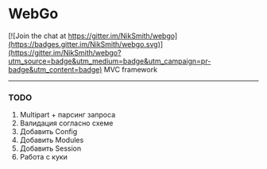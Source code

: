 # WebGo

[![Join the chat at https://gitter.im/NikSmith/webgo](https://badges.gitter.im/NikSmith/webgo.svg)](https://gitter.im/NikSmith/webgo?utm_source=badge&utm_medium=badge&utm_campaign=pr-badge&utm_content=badge)
MVC framework

---
### TODO
1. Multipart + парсинг запроса
2. Валидация согласно схеме
3. Добавить Config
4. Добавить Modules
5. Добавить Session
6. Работа с куки